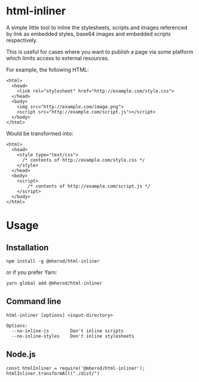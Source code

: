 # html-inliner

A simple little tool to inline the stylesheets, scripts and images referenced by link as embedded styles, base64 images
and embedded scripts respectively.

This is useful for cases where you want to publish a page via some platform which limits access to external resources.

For example, the following HTML:

    <html>
      <head>
        <link rel="stylesheet" href="http://example.com/style.css">
      </head>
      <body>
        <img src="http://example.com/image.png">
        <script src="http://example.com/script.js"></script>
      </body>
    </html>

Would be transformed into:

    <html>
      <head>
        <style type="text/css">
          /* contents of http://example.com/style.css */
        </style>
      </head>
      <body>
        <script>
            /* contents of http://example.com/script.js */
        </script>
      </body>
    </html>

# Usage

## Installation

    npm install -g @mherod/html-inliner

or if you prefer Yarn:

    yarn global add @mherod/html-inliner

## Command line

    html-inliner [options] <input-directory>

    Options:
      --no-inline-js        Don't inline scripts
      --no-inline-styles    Don't inline stylesheets

## Node.js

    const htmlInliner = require('@mherod/html-inliner');
    htmlInliner.transformAll("./dist/")
